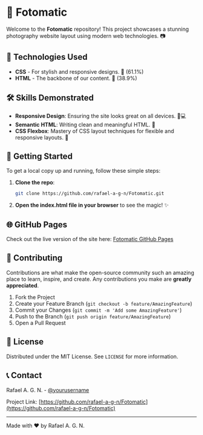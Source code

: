 # 📸 Fotomatic

Welcome to the **Fotomatic** repository! This project showcases a stunning photography website layout using modern web technologies. 📷

## 🚀 Technologies Used

- **CSS** - For stylish and responsive designs. 🎨 (61.1%)
- **HTML** - The backbone of our content. 📄 (38.9%)

## 🛠 Skills Demonstrated

- **Responsive Design**: Ensuring the site looks great on all devices. 📱💻
- **Semantic HTML**: Writing clean and meaningful HTML. 📝
- **CSS Flexbox**: Mastery of CSS layout techniques for flexible and responsive layouts. 📐

## 🎉 Getting Started

To get a local copy up and running, follow these simple steps:

1. **Clone the repo**:
    ```sh
    git clone https://github.com/rafael-a-g-n/Fotomatic.git
    ```
2. **Open the index.html file in your browser** to see the magic! ✨

## 🌐 GitHub Pages

Check out the live version of the site here: [Fotomatic GitHub Pages](https://rafael-a-g-n.github.io/Fotomatic/)

## 🤝 Contributing

Contributions are what make the open-source community such an amazing place to learn, inspire, and create. Any contributions you make are **greatly appreciated**.

1. Fork the Project
2. Create your Feature Branch (`git checkout -b feature/AmazingFeature`)
3. Commit your Changes (`git commit -m 'Add some AmazingFeature'`)
4. Push to the Branch (`git push origin feature/AmazingFeature`)
5. Open a Pull Request

## 📝 License

Distributed under the MIT License. See `LICENSE` for more information.

## 📞 Contact

Rafael A. G. N. - [@yourusername](https://github.com/rafael-a-g-n)

Project Link: [https://github.com/rafael-a-g-n/Fotomatic](https://github.com/rafael-a-g-n/Fotomatic)

---

Made with ❤️ by Rafael A. G. N.
